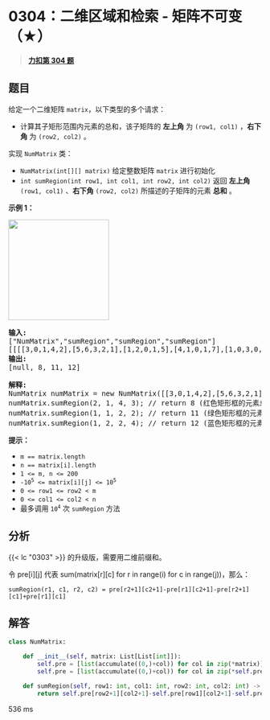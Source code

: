 # 0304：二维区域和检索 - 矩阵不可变（★）


> <u>**[力扣第 304 题](https://leetcode.cn/problems/range-sum-query-2d-immutable/)**</u>

## 题目

<p><big><small>给定一个二维矩阵 <code>matrix</code>，</small></big>以下类型的多个请求：</p>

<ul>
<li><big><small>计算其子矩形范围内元素的总和，该子矩阵的 <strong>左上角</strong> 为 <code>(row1, col1)</code> ，<strong>右下角</strong> 为 <code>(row2, col2)</code> 。</small></big></li>
</ul>

<p>实现 <code>NumMatrix</code> 类：</p>

<ul>
<li><code>NumMatrix(int[][] matrix)</code> 给定整数矩阵 <code>matrix</code> 进行初始化</li>
<li><code>int sumRegion(int row1, int col1, int row2, int col2)</code> 返回<big><small> <strong>左上角</strong></small></big><big><small> <code>(row1, col1)</code> 、<strong>右下角</strong> <code>(row2, col2)</code></small></big> 所描述的子矩阵的元素 <strong>总和</strong> 。</li>
</ul>



<p><strong>示例 1：</strong></p>

<p><img src="https://pic.leetcode-cn.com/1626332422-wUpUHT-image.png" style="width: 200px;" /></p>

<pre>
<strong>输入:</strong>
["NumMatrix","sumRegion","sumRegion","sumRegion"]
[[[[3,0,1,4,2],[5,6,3,2,1],[1,2,0,1,5],[4,1,0,1,7],[1,0,3,0,5]]],[2,1,4,3],[1,1,2,2],[1,2,2,4]]
<strong>输出:</strong>
[null, 8, 11, 12]

<strong>解释:</strong>
NumMatrix numMatrix = new NumMatrix([[3,0,1,4,2],[5,6,3,2,1],[1,2,0,1,5],[4,1,0,1,7],[1,0,3,0,5]]);
numMatrix.sumRegion(2, 1, 4, 3); // return 8 (红色矩形框的元素总和)
numMatrix.sumRegion(1, 1, 2, 2); // return 11 (绿色矩形框的元素总和)
numMatrix.sumRegion(1, 2, 2, 4); // return 12 (蓝色矩形框的元素总和)
</pre>



<p><strong>提示：</strong></p>

<ul>
<li><code>m == matrix.length</code></li>
<li><code>n == matrix[i].length</code></li>
<li><code>1 &lt;= m, n &lt;= 200</code><meta charset="UTF-8" /></li>
<li><code>-10<sup>5</sup> &lt;= matrix[i][j] &lt;= 10<sup>5</sup></code></li>
<li><code>0 &lt;= row1 &lt;= row2 &lt; m</code></li>
<li><code>0 &lt;= col1 &lt;= col2 &lt; n</code></li>
<li><meta charset="UTF-8" />最多调用 <code>10<sup>4</sup></code> 次 <code>sumRegion</code> 方法</li>
</ul>


## 分析

{{< lc "0303" >}} 的升级版，需要用二维前缀和。

令 pre[i][j] 代表 sum(matrix[r][c] for r in range(i) for c in range(j))，那么：

    sumRegion(r1, c1, r2, c2) = pre[r2+1][c2+1]-pre[r1][c2+1]-pre[r2+1][c1]+pre[r1][c1]

## 解答

```python
class NumMatrix:

    def __init__(self, matrix: List[List[int]]):
        self.pre = [list(accumulate((0,)+col)) for col in zip(*matrix)]
        self.pre = [list(accumulate((0,)+col)) for col in zip(*self.pre)]

    def sumRegion(self, row1: int, col1: int, row2: int, col2: int) -> int:
        return self.pre[row2+1][col2+1]-self.pre[row1][col2+1]-self.pre[row2+1][col1]+self.pre[row1][col1]
```
536 ms

